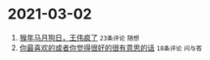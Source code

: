 # 2021-03-02

1. [猴年马月狗日，王伟疯了](https://www.v2ex.com/t/757489) `23条评论` `随想`
1. [你最喜欢的或者你觉得很好的很有意思的话](https://www.v2ex.com/t/757491) `18条评论` `问与答`
